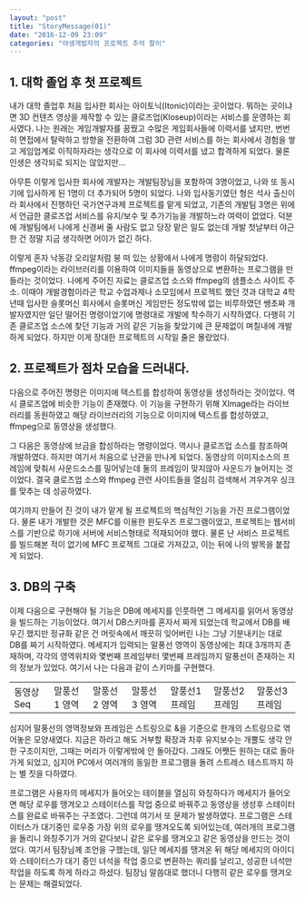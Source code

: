 ```yaml
---
layout: "post"
title: "StoryMessage(01)"
date: "2016-12-09 23:09"
categories: "야생개발자의 프로젝트 추억 팔이"
---
```


## 1. 대학 졸업 후 첫 프로젝트

내가 대학 졸업후 처음 입사한 회사는 아이토닉(Itonic)이라는 곳이었다. 뭐하는 곳이냐면 3D 컨텐츠 영상을 제작할 수 있는 클로즈업(Kloseup)이라는 서비스를 운영하는 회사였다. 나는 원래는 게임개발자를 꿈꿨고 수많은 게임회사들에 이력서를 냈지만, 번번히 면접에서 탈락하고 방향을 전환하여 그럼 3D 관련 서비스를 하는 회사에서 경험을 쌓고 게임업계로 이직하자라는 생각으로 이 회사에 이력서를 냈고 합격하게 되었다. 물론 인생은 생각되로 되지는 않았지만...

아무튼 이렇게 입사한 회사에 개발자는 개발팀장님을 포함하여 3명이었고, 나와 또 동시기에 입사하게 된 1명이 더 추가되어 5명이 되었다. 나와 입사동기였던 형은 석사 출신이라 회사에서 진행하던 국가연구과제 프로젝트를 맡게 되었고, 기존의 개발팀 3명은 위에서 언급한 클로즈업 서비스를 유지/보수 및 추가기능을 개발하느라 여력이 없었다. 덕분에 개발팀에서 나에게 신경써 줄 사람도 없고 당장 맡은 일도 없는데 개발 첫날부터 야근한 건 정말 지금 생각하면 어이가 없긴 하다.

이렇게 혼자 낙동강 오리알처럼 붕 떠 있는 상황에서 나에게 명령이 하달되었다. ffmpeg이라는 라이브러리를 이용하여 이미지들을 동영상으로 변환하는 프로그램을 만들라는 것이었다. 나에게 주어진 자료는 클로즈업 소스와 ffmpeg의 샘플소스 사이트 주소. 이때야 개발경험이라곤 학교 수업과제나 소모임에서 프로젝트 했던 것과 대학교 4학년때 입사한 슬롯머신 회사에서 슬롯머신 게임만든 정도밖에 없는 비루하였던 쌩초짜 개발자였지만 일단 떨어진 명령이었기에 명령대로 개발에 착수하기 시작하였다. 다행히 기존 클로즈업 소스에 찾던 기능과 거의 같은 기능을 찾았기에 큰 문제없이 며칠내에 개발하게 되었다. 하지만 이게 장대한 프로젝트의 시작일 줄은 몰랐었다.

## 2. 프로젝트가 점차 모습을 드러내다.

다음으로 주어진 명령은 이미지에 텍스트를 합성하여 동영상을 생성하라는 것이었다. 역시 클로즈업에 비슷한 기능이 존재했다. 이 기능을 구현하기 위해 XImage라는 라이브러리를 동원하였고 해당 라이브러리의 기능으로 이미지에 텍스트를 합성하였고, ffmpeg으로 동영상을 생성했다.

그 다음은 동영상에 브금을 합성하라는 명령이었다. 역시나 클로즈업 소스를 참조하여 개발하였다. 하지만 여기서 처음으로 난관을 만나게 되었다. 동영상의 이미지소스의 프레임에 맞춰서 사운드소스를 밀어넣는데 둘의 프레임이 맞지않아 사운드가 늘어지는 것이었다. 결국 클로즈업 소스와 ffmpeg 관련 사이트들을 열심히 검색해서 겨우겨우 싱크를 맞추는 데 성공하였다.

여기까지 만들어 진 것이 내가 맡게 될 프로젝트의 핵심적인 기능을 가진 프로그램이었다. 물론 내가 개발한 것은 MFC를 이용한 윈도우즈 프로그램이었고, 프로젝트는 웹서비스를 기반으로 하기에 서버에 서비스형태로 적재되어야 했다. 물론 난 서비스 프로젝트를 빌드해본 적이 없기에 MFC 프로젝트 그대로 가져갔고, 이는 뒤에 나의 발목을 붙잡게 되었다.

## 3. DB의 구축

이제 다음으로 구현해야 될 기능은 DB에 메세지를 인풋하면 그 메세지를 읽어서 동영상을 빌드하는 기능이었다. 여기서 DB스키마를 혼자서 짜게 되었는데 학교에서 DB를 배우긴 했지만 정규화 같은 건 머릿속에서 깨끗히 잊어버린 나는 그냥 기분내키는 대로 DB를 짜기 시작하였다. 메세지가 입력되는 말풍선 영역이 동영상에는 최대 3개까지 존재하며, 각각의 영역위치와 몇번째 프레임부터 몇번째 프레임까지 말풍선이 존재하는 지의 정보가 있었다. 여기서 나는 다음과 같이 스키마를 구현했다.

<table>
  <tr>
    <td>동영상 Seq</td>
    <td>말풍선1 영역</td>
    <td>말풍선2 영역</td>
    <td>말풍선3 영역</td>
    <td>말풍선1 프레임</td>
    <td>말풍선2 프레임</td>
    <td>말풍선3 프레임</td>
  <tr>
</table>

심지어 말풍선의 영역정보와 프레임은 스트링으로 &을 기준으로 한개의 스트링으로 엮어놓은 모양새였다. 지금은 하라고 해도 거부할 확장과 차후 유지보수는 개뿔도 생각 안 한 구조이지만, 그때는 머리가 이렇게밖에 안 돌아갔다. 그래도 어쨋든 원하는 대로 돌아가게 되었고, 심지어 PC에서 여러개의 동일한 프로그램을 돌려 스트레스 테스트까지 하는 별 짓을 다하였다.

프로그램은 사용자의 메세지가 들어오는 테이블을 열심히 와칭하다가 메세지가 들어오면 해당 로우를 땡겨오고 스테이터스를 작업 중으로 바꿔주고 동영상을 생성후 스테이터스를 완료로 바꿔주는 구조였다. 그런데 여기서 또 문제가 발생하였다. 프로그램은 스테이터스가 대기중인 로우중 가장 위의 로우를 땡겨오도록 되어있는데, 여러개의 프로그램을 돌리니 와칭주기가 거의 같다보니 같은 로우를 땡겨오고 같은 동영상을 만드는 것이었다. 여기서 팀장님께 조언을 구했는데, 일단 메세지를 땡겨온 뒤 해당 메세지의 아이디와 스테이터스가 대기 중인 녀석을 작업 중으로 변환하는 쿼리를 날리고, 성공한 녀석만 작업을 하도록 하게 하라고 하셨다. 팀장님 말씀대로 했더니 다행히 같은 로우를 땡겨오는 문제는 해결되었다.
